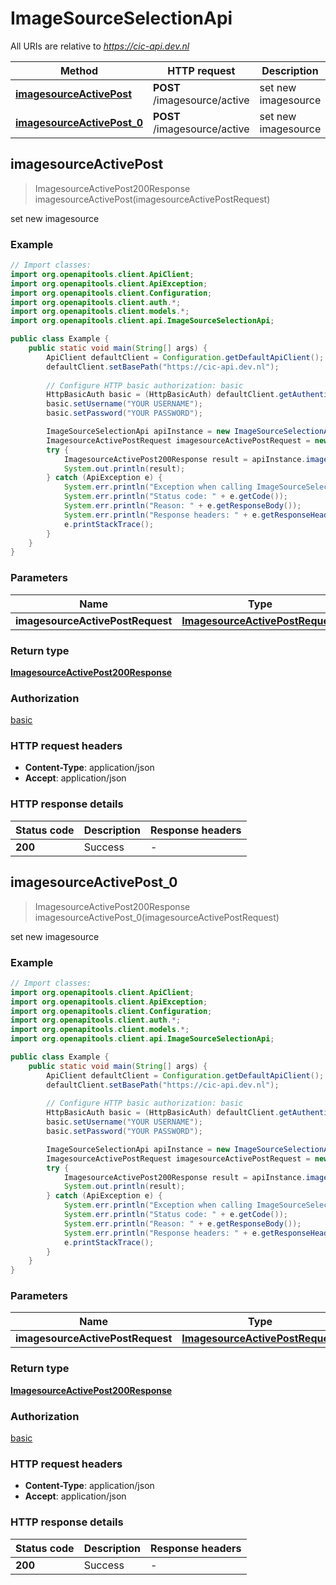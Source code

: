 # ImageSourceSelectionApi

All URIs are relative to *https://cic-api.dev.nl*

| Method | HTTP request | Description |
|------------- | ------------- | -------------|
| [**imagesourceActivePost**](ImageSourceSelectionApi.md#imagesourceActivePost) | **POST** /imagesource/active | set new imagesource |
| [**imagesourceActivePost_0**](ImageSourceSelectionApi.md#imagesourceActivePost_0) | **POST** /imagesource/active | set new imagesource |



## imagesourceActivePost

> ImagesourceActivePost200Response imagesourceActivePost(imagesourceActivePostRequest)

set new imagesource



### Example

```java
// Import classes:
import org.openapitools.client.ApiClient;
import org.openapitools.client.ApiException;
import org.openapitools.client.Configuration;
import org.openapitools.client.auth.*;
import org.openapitools.client.models.*;
import org.openapitools.client.api.ImageSourceSelectionApi;

public class Example {
    public static void main(String[] args) {
        ApiClient defaultClient = Configuration.getDefaultApiClient();
        defaultClient.setBasePath("https://cic-api.dev.nl");
        
        // Configure HTTP basic authorization: basic
        HttpBasicAuth basic = (HttpBasicAuth) defaultClient.getAuthentication("basic");
        basic.setUsername("YOUR USERNAME");
        basic.setPassword("YOUR PASSWORD");

        ImageSourceSelectionApi apiInstance = new ImageSourceSelectionApi(defaultClient);
        ImagesourceActivePostRequest imagesourceActivePostRequest = new ImagesourceActivePostRequest(); // ImagesourceActivePostRequest | 
        try {
            ImagesourceActivePost200Response result = apiInstance.imagesourceActivePost(imagesourceActivePostRequest);
            System.out.println(result);
        } catch (ApiException e) {
            System.err.println("Exception when calling ImageSourceSelectionApi#imagesourceActivePost");
            System.err.println("Status code: " + e.getCode());
            System.err.println("Reason: " + e.getResponseBody());
            System.err.println("Response headers: " + e.getResponseHeaders());
            e.printStackTrace();
        }
    }
}
```

### Parameters


| Name | Type | Description  | Notes |
|------------- | ------------- | ------------- | -------------|
| **imagesourceActivePostRequest** | [**ImagesourceActivePostRequest**](ImagesourceActivePostRequest.md)|  | [optional] |

### Return type

[**ImagesourceActivePost200Response**](ImagesourceActivePost200Response.md)

### Authorization

[basic](../README.md#basic)

### HTTP request headers

- **Content-Type**: application/json
- **Accept**: application/json


### HTTP response details
| Status code | Description | Response headers |
|-------------|-------------|------------------|
| **200** | Success |  -  |


## imagesourceActivePost_0

> ImagesourceActivePost200Response imagesourceActivePost_0(imagesourceActivePostRequest)

set new imagesource



### Example

```java
// Import classes:
import org.openapitools.client.ApiClient;
import org.openapitools.client.ApiException;
import org.openapitools.client.Configuration;
import org.openapitools.client.auth.*;
import org.openapitools.client.models.*;
import org.openapitools.client.api.ImageSourceSelectionApi;

public class Example {
    public static void main(String[] args) {
        ApiClient defaultClient = Configuration.getDefaultApiClient();
        defaultClient.setBasePath("https://cic-api.dev.nl");
        
        // Configure HTTP basic authorization: basic
        HttpBasicAuth basic = (HttpBasicAuth) defaultClient.getAuthentication("basic");
        basic.setUsername("YOUR USERNAME");
        basic.setPassword("YOUR PASSWORD");

        ImageSourceSelectionApi apiInstance = new ImageSourceSelectionApi(defaultClient);
        ImagesourceActivePostRequest imagesourceActivePostRequest = new ImagesourceActivePostRequest(); // ImagesourceActivePostRequest | 
        try {
            ImagesourceActivePost200Response result = apiInstance.imagesourceActivePost_0(imagesourceActivePostRequest);
            System.out.println(result);
        } catch (ApiException e) {
            System.err.println("Exception when calling ImageSourceSelectionApi#imagesourceActivePost_0");
            System.err.println("Status code: " + e.getCode());
            System.err.println("Reason: " + e.getResponseBody());
            System.err.println("Response headers: " + e.getResponseHeaders());
            e.printStackTrace();
        }
    }
}
```

### Parameters


| Name | Type | Description  | Notes |
|------------- | ------------- | ------------- | -------------|
| **imagesourceActivePostRequest** | [**ImagesourceActivePostRequest**](ImagesourceActivePostRequest.md)|  | [optional] |

### Return type

[**ImagesourceActivePost200Response**](ImagesourceActivePost200Response.md)

### Authorization

[basic](../README.md#basic)

### HTTP request headers

- **Content-Type**: application/json
- **Accept**: application/json


### HTTP response details
| Status code | Description | Response headers |
|-------------|-------------|------------------|
| **200** | Success |  -  |

